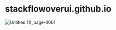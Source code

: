 # stackflowoverui.github.io

![Untitled (1)_page-0001](https://user-images.githubusercontent.com/98795445/209812442-aafed893-eb37-4d5b-8eb0-ad868aa8ce4f.jpg)
